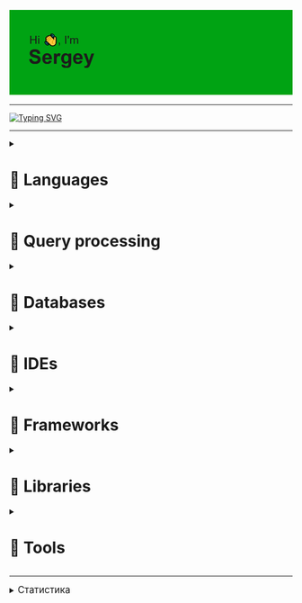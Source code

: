 ![](https://github.com/AltairArs/AltairArs/blob/main/header.png)

---

<!-- Анимированное описание -->
[![Typing SVG](https://readme-typing-svg.herokuapp.com?font=Space+Mono&pause=1000&color=F7EC00&width=435&lines=Computer+science+student)](https://git.io/typing-svg)

---

<!--Языки-->
<details>
  <summary>
    <h1>📒 Languages</h1>
  </summary>

![CSS](https://go-skill-icons.vercel.app/api/icons?i=css&titles=true)
![HTML](https://go-skill-icons.vercel.app/api/icons?i=html&titles=true)
![Java](https://go-skill-icons.vercel.app/api/icons?i=java&titles=true)
![JavaScript](https://go-skill-icons.vercel.app/api/icons?i=js&titles=true)
![Python](https://go-skill-icons.vercel.app/api/icons?i=py&titles=true)
![Sass](https://go-skill-icons.vercel.app/api/icons?i=sass&titles=true)
![C#](https://go-skill-icons.vercel.app/api/icons?i=cs&titles=true)
![C](https://go-skill-icons.vercel.app/api/icons?i=c&titles=true)
![C++](https://go-skill-icons.vercel.app/api/icons?i=cpp&titles=true)
![Assembler](https://go-skill-icons.vercel.app/api/icons?i=assembly&titles=true)
![TypeScript](https://go-skill-icons.vercel.app/api/icons?i=typescript&titles=true)
![Less](https://go-skill-icons.vercel.app/api/icons?i=less&titles=true)
> CSS, HTML, Java, JavaScript, Python, Sass, C#, C, C++, Assembler, TypeScript, Less
  
</details>

<!-- Методы взаимодействия -->
<details>
  <summary>
    <h1>📘 Query processing</h1>
  </summary>

![GraphQL](https://go-skill-icons.vercel.app/api/icons?i=graphql&titles=true)
![REST Api](https://go-skill-icons.vercel.app/api/icons?i=api&titles=true)
> GraphQL, REST Api

</details>

<!--Базы данных-->
<details>
  <summary>
    <h1>📙 Databases</h1>
  </summary>

![MongoDB](https://go-skill-icons.vercel.app/api/icons?i=mongodb&titles=true)
![PostgreSQL](https://go-skill-icons.vercel.app/api/icons?i=postgresql&titles=true)
![Redis](https://go-skill-icons.vercel.app/api/icons?i=redis&titles=true)
![SQLite](https://go-skill-icons.vercel.app/api/icons?i=sqlite&titles=true)
![MySQL](https://go-skill-icons.vercel.app/api/icons?i=mysql&titles=true)
![Oracle](https://go-skill-icons.vercel.app/api/icons?i=oracle&titles=true)
> MongoDB, PostgreSQL, Redis, SQLite, MySQL, Oracle
  
</details>

<!--IDE-->
<details>
  <summary>
    <h1>📕 IDEs</h1>
  </summary>

![Intellij Idea](https://go-skill-icons.vercel.app/api/icons?i=idea&titles=true)
![VS Code](https://go-skill-icons.vercel.app/api/icons?i=vscode&titles=true)
![PyCharm](https://go-skill-icons.vercel.app/api/icons?i=pycharm&titles=true)
![Visual Studio](https://go-skill-icons.vercel.app/api/icons?i=visualstudio&titles=true)
>Intellij Idea, VS Code, Pycharm, Visual Studio
  
</details>

<!--Фреймворки-->
<details>
  <summary>
    <h1>📗 Frameworks</h1>
  </summary>

![Django](https://go-skill-icons.vercel.app/api/icons?i=django&titles=true)
![Spring](https://go-skill-icons.vercel.app/api/icons?i=spring&titles=true)
![PyGame](https://go-skill-icons.vercel.app/api/icons?i=pygame&titles=true)
<img src="https://github.com/flet-dev/flet/blob/main/media/icons/macos/flet-png/app_icon_64.png" width="50">
![Vue JS](https://go-skill-icons.vercel.app/api/icons?i=vuejs&titles=true)
> Django, Spring Boot, PyGame, Flet, Vue JS
  
</details>

<!--Библиотеки-->
<details>
  <summary>
    <h1>📓 Libraries</h1>
  </summary>

![JQuery](https://go-skill-icons.vercel.app/api/icons?i=jquery&titles=true)
![Selenium](https://go-skill-icons.vercel.app/api/icons?i=selenium&titles=true)
![Bootstrap](https://go-skill-icons.vercel.app/api/icons?i=bootstrap&titles=true)
![Matplotlib](https://go-skill-icons.vercel.app/api/icons?i=matplotlib&titles=true)
![Numpy](https://go-skill-icons.vercel.app/api/icons?i=numpy&titles=true)
![Hibernate](https://go-skill-icons.vercel.app/api/icons?i=hibernate&titles=true)
![SQL Alchemy](https://go-skill-icons.vercel.app/api/icons?i=sqlalchemy&titles=true)
> JQuery, Selenium (on Python), Bootstrap, Matplotlib, Numpy, Hibernate (with Spring), SQL Alchemy
  
</details>

<!--Инструменты-->
<details>
  <summary>
    <h1>🔧 Tools</h1>
  </summary>

![Docker](https://go-skill-icons.vercel.app/api/icons?i=docker&titles=true)
![Git](https://go-skill-icons.vercel.app/api/icons?i=git&titles=true)
![Github](https://go-skill-icons.vercel.app/api/icons?i=github&titles=true)
![Maven](https://go-skill-icons.vercel.app/api/icons?i=maven&titles=true)
![Postman](https://go-skill-icons.vercel.app/api/icons?i=postman&titles=true)
![Unreal Engine](https://go-skill-icons.vercel.app/api/icons?i=unrealengine&titles=true)
![Blender](https://go-skill-icons.vercel.app/api/icons?i=blender&titles=true)
![Swagger](https://go-skill-icons.vercel.app/api/icons?i=swagger&titles=true)
![Obsidian](https://go-skill-icons.vercel.app/api/icons?i=obsidian&titles=true)
![Gitlab](https://go-skill-icons.vercel.app/api/icons?i=gitlab&titles=true)
![Jira](https://go-skill-icons.vercel.app/api/icons?i=jira&titles=true)
![Mermaid](https://go-skill-icons.vercel.app/api/icons?i=mermaid&titles=true)
![Markdown](https://go-skill-icons.vercel.app/api/icons?i=markdown&titles=true)
![Regex](https://go-skill-icons.vercel.app/api/icons?i=regex&titles=true)
![Google Apps Script](https://go-skill-icons.vercel.app/api/icons?i=googleappsscript&titles=true)
<img height="50" width="50" src="https://cdn.simpleicons.org/liquibase">
![NPM](https://go-skill-icons.vercel.app/api/icons?i=npm&titles=true)
![Vite](https://go-skill-icons.vercel.app/api/icons?i=vite&titles=true)
> Docker, Git, Github, Maven, Postman, Unreal Engine, Blender, Swagger, Obsidian, Gitlab, Jira, Mermaid, Markdown, Regex, Google Apps Script, Liquibase, Npm, Vite

</details>

---

<details>
  <summary>
    <big>Статистика</big>
  </summary>

<br>

<!-- Кубки -->
[![trophy](https://github-profile-trophy.vercel.app/?username=AltairArs&theme=gruvbox)](https://github.com/ryo-ma/github-profile-trophy)
<!--- Сводка языков 
[![Top Langs](https://github-readme-stats.vercel.app/api/top-langs/?username=AltairArs&layout=compact&hide=roff&lang_count=10)](https://github.com/anuraghazra/github-readme-stats)
<!-- Статистика -->
![Anurag's GitHub stats](https://github-readme-stats.vercel.app/api?username=AltairArs&theme=merko)
</details>
